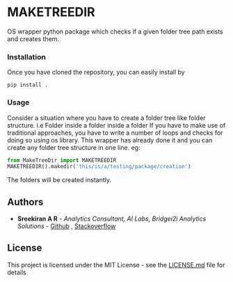 # MAKETREEDIR

OS wrapper python package which checks if a given folder tree path exists and creates them.


### Installation

Once you have cloned the repository, you can easily install by

`pip install .`

### Usage

Consider a situation where you have to create a folder tree like folder structure. i.e Folder inside a folder inside a folder
If you have to make use of traditional approaches, you have to write a number of loops and checks for doing so using os library.
This wrapper has already done it and you can create any folder tree structure in one line.
eg:
```python
from MakeTreeDir import MAKETREEDIR
MAKETREEDIR().makedir('this/is/a/testing/package/creation')

```
The folders will be created instantly.
## Authors

* **Sreekiran A R** - *Analytics Consultant, AI Labs, Bridgei2i Analytics Solutions* -
 [Github](https://github.com/Sreekiranar) ,
[Stackoverflow](https://stackoverflow.com/users/9605907/sreekiran)


## License

This project is licensed under the MIT License - see the [LICENSE.md](LICENSE.md) file for details
